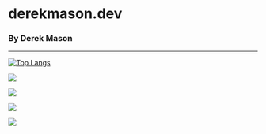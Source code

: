 
# derekmason.dev


### By Derek Mason


---

[![Top Langs](https://github-readme-stats.vercel.app/api/top-langs/?username=3derekmason)](https://github.com/anuraghazra/github-readme-stats&theme=cobalt)

![](https://github-profile-summary-cards.vercel.app/api/cards/profile-details?username=3derekmason&theme=vue)

![](https://github-readme-streak-stats.herokuapp.com/?user=3derekmason)

![](https://github-readme-stats.vercel.app/api?username=3derekmason)

![](https://hits.seeyoufarm.com/api/count/incr/badge.svg?url=https%3A%2F%2Fgithub.com%2F3derekmason1212%2Fhit-counter)
